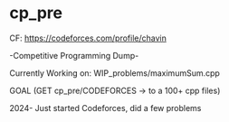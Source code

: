# cp_pre
CF: https://codeforces.com/profile/chavin

-Competitive Programming Dump-


Currently Working on: WIP_problems/maximumSum.cpp


GOAL (GET cp_pre/CODEFORCES -> to a 100+ cpp files)


2024- Just started Codeforces, did a few problems
